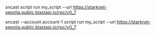 
sncast script run my_script --url https://starknet-sepolia.public.blastapi.io/rpc/v0_7

sncast --account account-1 script run my_script --url https://starknet-sepolia.public.blastapi.io/rpc/v0_7

